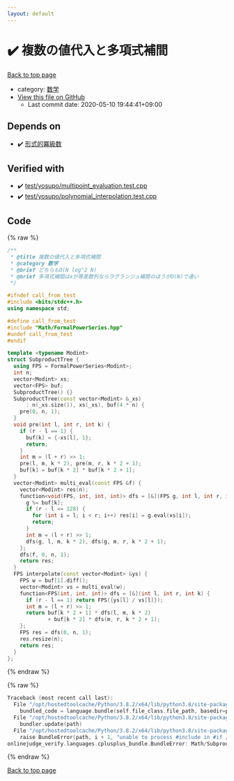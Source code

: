 ```yaml
---
layout: default
---
```


<!-- mathjax config similar to math.stackexchange -->
<script type="text/javascript" async
  src="https://cdnjs.cloudflare.com/ajax/libs/mathjax/2.7.5/MathJax.js?config=TeX-MML-AM_CHTML">
</script>
<script type="text/x-mathjax-config">
  MathJax.Hub.Config({
    TeX: { equationNumbers: { autoNumber: "AMS" }},
    tex2jax: {
      inlineMath: [ ['$','$'] ],
      processEscapes: true
    },
    "HTML-CSS": { matchFontHeight: false },
    displayAlign: "left",
    displayIndent: "2em"
  });
</script>

<script type="text/javascript" src="https://cdnjs.cloudflare.com/ajax/libs/jquery/3.4.1/jquery.min.js"></script>
<script src="https://cdn.jsdelivr.net/npm/jquery-balloon-js@1.1.2/jquery.balloon.min.js" integrity="sha256-ZEYs9VrgAeNuPvs15E39OsyOJaIkXEEt10fzxJ20+2I=" crossorigin="anonymous"></script>
<script type="text/javascript" src="../../assets/js/copy-button.js"></script>
<link rel="stylesheet" href="../../assets/css/copy-button.css" />


# :heavy_check_mark: 複数の値代入と多項式補間

<a href="../../index.html">Back to top page</a>

* category: <a href="../../index.html#6e65831863dbf272b7a65cd8df1a440d">数学</a>
* <a href="{{ site.github.repository_url }}/blob/master/Math/SubproductTree.hpp">View this file on GitHub</a>
    - Last commit date: 2020-05-10 19:44:41+09:00




## Depends on

* :heavy_check_mark: <a href="FormalPowerSeries.hpp.html">形式的冪級数</a>


## Verified with

* :heavy_check_mark: <a href="../../verify/test/yosupo/multipoint_evaluation.test.cpp.html">test/yosupo/multipoint_evaluation.test.cpp</a>
* :heavy_check_mark: <a href="../../verify/test/yosupo/polynomial_interpolation.test.cpp.html">test/yosupo/polynomial_interpolation.test.cpp</a>


## Code

<a id="unbundled"></a>
{% raw %}
```cpp
/**
 * @title 複数の値代入と多項式補間
 * @category 数学
 * @brief どちらもO(N log^2 N)
 * @brief 多項式補間はxが等差数列ならラグランジュ補間のほうがO(N)で速い
 */

#ifndef call_from_test
#include <bits/stdc++.h>
using namespace std;

#define call_from_test
#include "Math/FormalPowerSeries.hpp"
#undef call_from_test
#endif

template <typename Modint>
struct SubproductTree {
  using FPS = FormalPowerSeries<Modint>;
  int n;
  vector<Modint> xs;
  vector<FPS> buf;
  SubproductTree() {}
  SubproductTree(const vector<Modint> &_xs)
      : n(_xs.size()), xs(_xs), buf(4 * n) {
    pre(0, n, 1);
  }
  void pre(int l, int r, int k) {
    if (r - l == 1) {
      buf[k] = {-xs[l], 1};
      return;
    }
    int m = (l + r) >> 1;
    pre(l, m, k * 2), pre(m, r, k * 2 + 1);
    buf[k] = buf[k * 2] * buf[k * 2 + 1];
  }
  vector<Modint> multi_eval(const FPS &f) {
    vector<Modint> res(n);
    function<void(FPS, int, int, int)> dfs = [&](FPS g, int l, int r, int k) {
      g %= buf[k];
      if (r - l <= 128) {
        for (int i = l; i < r; i++) res[i] = g.eval(xs[i]);
        return;
      }
      int m = (l + r) >> 1;
      dfs(g, l, m, k * 2), dfs(g, m, r, k * 2 + 1);
    };
    dfs(f, 0, n, 1);
    return res;
  }
  FPS interpolate(const vector<Modint> &ys) {
    FPS w = buf[1].diff();
    vector<Modint> vs = multi_eval(w);
    function<FPS(int, int, int)> dfs = [&](int l, int r, int k) {
      if (r - l == 1) return FPS({ys[l] / vs[l]});
      int m = (l + r) >> 1;
      return buf[k * 2 + 1] * dfs(l, m, k * 2)
             + buf[k * 2] * dfs(m, r, k * 2 + 1);
    };
    FPS res = dfs(0, n, 1);
    res.resize(n);
    return res;
  }
};

```
{% endraw %}

<a id="bundled"></a>
{% raw %}
```cpp
Traceback (most recent call last):
  File "/opt/hostedtoolcache/Python/3.8.2/x64/lib/python3.8/site-packages/onlinejudge_verify/docs.py", line 349, in write_contents
    bundled_code = language.bundle(self.file_class.file_path, basedir=pathlib.Path.cwd())
  File "/opt/hostedtoolcache/Python/3.8.2/x64/lib/python3.8/site-packages/onlinejudge_verify/languages/cplusplus.py", line 172, in bundle
    bundler.update(path)
  File "/opt/hostedtoolcache/Python/3.8.2/x64/lib/python3.8/site-packages/onlinejudge_verify/languages/cplusplus_bundle.py", line 281, in update
    raise BundleError(path, i + 1, "unable to process #include in #if / #ifdef / #ifndef other than include guards")
onlinejudge_verify.languages.cplusplus_bundle.BundleError: Math/SubproductTree.hpp: line 13: unable to process #include in #if / #ifdef / #ifndef other than include guards

```
{% endraw %}

<a href="../../index.html">Back to top page</a>


